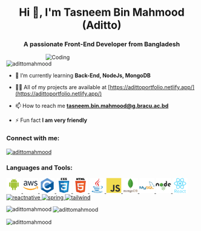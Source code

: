 <h1 align="center">Hi 👋, I'm Tasneem Bin Mahmood (Aditto)</h1>
<h3 align="center">A passionate Front-End Developer from Bangladesh</h3>
<img align="right" alt="Coding" width="400" src="https://media.giphy.com/media/v1.Y2lkPTc5MGI3NjExZzE0YTEwa3VxN2ZtZ2c1bWcyMjdqaXFncnF3OThjb29idDJzdnMzZyZlcD12MV9pbnRlcm5hbF9naWZfYnlfaWQmY3Q9Zw/3oKIPEgLMu0nrOri8w/giphy.gif">


<p align="left"> <img src="https://komarev.com/ghpvc/?username=adittomahmood&label=Profile%20views&color=0e75b6&style=flat" alt="adittomahmood" /> </p>

- 🌱 I’m currently learning **Back-End, NodeJs, MongoDB**

- 👨‍💻 All of my projects are available at [https://adittoportfolio.netlify.app/](https://adittoportfolio.netlify.app/)

- 📫 How to reach me **tasneem.bin.mahmood@g.bracu.ac.bd**

- ⚡ Fun fact **I am very friendly**

<h3 align="left">Connect with me:</h3>
<p align="left">
<a href="https://linkedin.com/in/adittomahmood" target="blank"><img align="center" src="https://raw.githubusercontent.com/rahuldkjain/github-profile-readme-generator/master/src/images/icons/Social/linked-in-alt.svg" alt="adittomahmood" height="30" width="40" /></a>
</p>

<h3 align="left">Languages and Tools:</h3>
<p align="left"> <a href="https://developer.android.com" target="_blank" rel="noreferrer"> <img src="https://raw.githubusercontent.com/devicons/devicon/master/icons/android/android-original-wordmark.svg" alt="android" width="40" height="40"/> </a> <a href="https://aws.amazon.com" target="_blank" rel="noreferrer"> <img src="https://raw.githubusercontent.com/devicons/devicon/master/icons/amazonwebservices/amazonwebservices-original-wordmark.svg" alt="aws" width="40" height="40"/> </a> <a href="https://www.cprogramming.com/" target="_blank" rel="noreferrer"> <img src="https://raw.githubusercontent.com/devicons/devicon/master/icons/c/c-original.svg" alt="c" width="40" height="40"/> </a> <a href="https://www.w3schools.com/css/" target="_blank" rel="noreferrer"> <img src="https://raw.githubusercontent.com/devicons/devicon/master/icons/css3/css3-original-wordmark.svg" alt="css3" width="40" height="40"/> </a> <a href="https://www.w3.org/html/" target="_blank" rel="noreferrer"> <img src="https://raw.githubusercontent.com/devicons/devicon/master/icons/html5/html5-original-wordmark.svg" alt="html5" width="40" height="40"/> </a> <a href="https://www.java.com" target="_blank" rel="noreferrer"> <img src="https://raw.githubusercontent.com/devicons/devicon/master/icons/java/java-original.svg" alt="java" width="40" height="40"/> </a> <a href="https://developer.mozilla.org/en-US/docs/Web/JavaScript" target="_blank" rel="noreferrer"> <img src="https://raw.githubusercontent.com/devicons/devicon/master/icons/javascript/javascript-original.svg" alt="javascript" width="40" height="40"/> </a> <a href="https://www.mongodb.com/" target="_blank" rel="noreferrer"> <img src="https://raw.githubusercontent.com/devicons/devicon/master/icons/mongodb/mongodb-original-wordmark.svg" alt="mongodb" width="40" height="40"/> </a> <a href="https://www.mysql.com/" target="_blank" rel="noreferrer"> <img src="https://raw.githubusercontent.com/devicons/devicon/master/icons/mysql/mysql-original-wordmark.svg" alt="mysql" width="40" height="40"/> </a> <a href="https://nodejs.org" target="_blank" rel="noreferrer"> <img src="https://raw.githubusercontent.com/devicons/devicon/master/icons/nodejs/nodejs-original-wordmark.svg" alt="nodejs" width="40" height="40"/> </a> <a href="https://reactjs.org/" target="_blank" rel="noreferrer"> <img src="https://raw.githubusercontent.com/devicons/devicon/master/icons/react/react-original-wordmark.svg" alt="react" width="40" height="40"/> </a> <a href="https://reactnative.dev/" target="_blank" rel="noreferrer"> <img src="https://reactnative.dev/img/header_logo.svg" alt="reactnative" width="40" height="40"/> </a> <a href="https://spring.io/" target="_blank" rel="noreferrer"> <img src="https://www.vectorlogo.zone/logos/springio/springio-icon.svg" alt="spring" width="40" height="40"/> </a> <a href="https://tailwindcss.com/" target="_blank" rel="noreferrer"> <img src="https://www.vectorlogo.zone/logos/tailwindcss/tailwindcss-icon.svg" alt="tailwind" width="40" height="40"/> </a> </p>

<p><img align="left" src="https://github-readme-stats.vercel.app/api/top-langs?username=adittomahmood&show_icons=true&locale=en&layout=compact" alt="adittomahmood" /></p>

<p>&nbsp;<img align="center" src="https://github-readme-stats.vercel.app/api?username=adittomahmood&show_icons=true&locale=en" alt="adittomahmood" /></p>

<p><img align="center" src="https://github-readme-streak-stats.herokuapp.com/?user=adittomahmood&" alt="adittomahmood" /></p>
